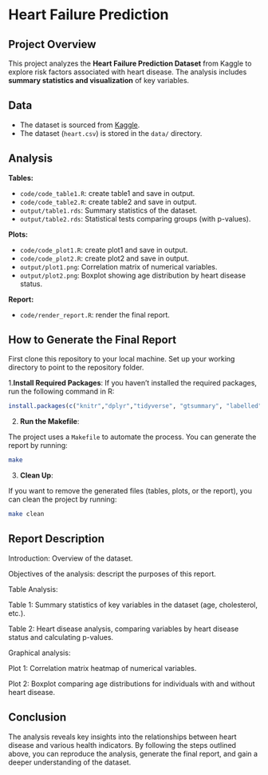 
# Heart Failure Prediction

## Project Overview

This project analyzes the **Heart Failure Prediction Dataset** from Kaggle to explore risk factors associated with heart disease.
The analysis includes **summary statistics and visualization** of key variables.

## Data

-   The dataset is sourced from [Kaggle](https://www.kaggle.com/datasets/fedesoriano/heart-failure-prediction/data).
-   The dataset (`heart.csv`) is stored in the `data/` directory.

## Analysis

**Tables:**

-   `code/code_table1.R`: create table1 and save in output.
-   `code/code_table2.R`: create table2 and save in output.
-   `output/table1.rds`: Summary statistics of the dataset.
-   `output/table2.rds`: Statistical tests comparing groups (with p-values).

**Plots:**

-   `code/code_plot1.R`: create plot1 and save in output.
-   `code/code_plot2.R`: create plot2 and save in output.
-   `output/plot1.png`: Correlation matrix of numerical variables.
-   `output/plot2.png`: Boxplot showing age distribution by heart disease status.

**Report:**

-   `code/render_report.R`: render the final report.

## How to Generate the Final Report

First clone this repository to your local machine.
Set up your working directory to point to the repository folder.

1.**Install Required Packages**: If you haven’t installed the required packages, run the following command in R:

``` r
install.packages(c("knitr","dplyr","tidyverse", "gtsummary", "labelled","kableExtra", "ggplot2", "ggcorrplot", "here"))
```

2.  **Run the Makefile**:

The project uses a `Makefile` to automate the process.
You can generate the report by running:

``` bash
make
```

3.  **Clean Up**:

If you want to remove the generated files (tables, plots, or the report), you can clean the project by running:

``` bash
make clean
```

## Report Description

Introduction: Overview of the dataset.

Objectives of the analysis: descript the purposes of this report.

Table Analysis:

Table 1: Summary statistics of key variables in the dataset (age, cholesterol, etc.).

Table 2: Heart disease analysis, comparing variables by heart disease status and calculating p-values.

Graphical analysis:

Plot 1: Correlation matrix heatmap of numerical variables.

Plot 2: Boxplot comparing age distributions for individuals with and without heart disease.

## Conclusion

The analysis reveals key insights into the relationships between heart disease and various health indicators.
By following the steps outlined above, you can reproduce the analysis, generate the final report, and gain a deeper understanding of the dataset.
